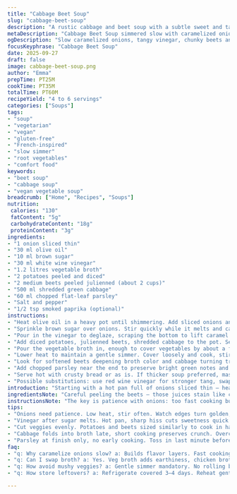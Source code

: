 ```yaml
---
title: "Cabbage Beet Soup"
slug: "cabbage-beet-soup"
description: "A rustic cabbage and beet soup with a subtle sweet and tangy edge. Onion caramelized with brown sugar and deglazed with white wine vinegar builds a sharp base. Root vegetables simmered in chicken broth until tender. Cabbage slices wilted just right, retaining slight crunch. Fresh flat-leaf parsley added at the end for brightness. Hearty, colorful, slightly earthy flavors balanced by vinegar’s punch. Gluten, dairy, nuts, and eggs free. Simple, seasonal ingredients transformed by controlled caramelization and acid layering. Adjust timing by eye—soft but not mushy vegetables. My twist: swapped chicken broth to vegetable broth for deeper umami and added a pinch of smoked paprika for warmth. Versatile and forgiving soup, great for cooling days or a starter."
metaDescription: "Cabbage Beet Soup simmered slow with caramelized onions, tangy vinegar, earthy beets and fresh parsley. Versatile, smoky notes, veggie broth depth, rustic French-inspired flavors."
ogDescription: "Slow caramelized onions, tangy vinegar, chunky beets and cabbage in a hearty veggie broth. Rustic, smoky punch with fresh parsley brightness. Cozy, warming bowl."
focusKeyphrase: "Cabbage Beet Soup"
date: 2025-09-27
draft: false
image: cabbage-beet-soup.png
author: "Emma"
prepTime: PT25M
cookTime: PT35M
totalTime: PT60M
recipeYield: "4 to 6 servings"
categories: ["Soups"]
tags:
- "soup"
- "vegetarian"
- "vegan"
- "gluten-free"
- "French-inspired"
- "slow simmer"
- "root vegetables"
- "comfort food"
keywords:
- "beet soup"
- "cabbage soup"
- "vegan vegetable soup"
breadcrumb: ["Home", "Recipes", "Soups"]
nutrition: 
 calories: "130"
 fatContent: "5g"
 carbohydrateContent: "18g"
 proteinContent: "3g"
ingredients:
- "1 onion sliced thin"
- "30 ml olive oil"
- "10 ml brown sugar"
- "30 ml white wine vinegar"
- "1.2 litres vegetable broth"
- "2 potatoes peeled and diced"
- "2 medium beets peeled julienned (about 2 cups)"
- "500 ml shredded green cabbage"
- "60 ml chopped flat-leaf parsley"
- "Salt and pepper"
- "1/2 tsp smoked paprika (optional)"
instructions:
- "Heat olive oil in a heavy pot until shimmering. Add sliced onions and stir until they start to soften and color, about 7 minutes. Look for golden edges, not burnt spots."
- "Sprinkle brown sugar over onions. Stir quickly while it melts and caramelizes; a sticky amber layer will coat the pan. Smell the sweet notes rising."
- "Pour in the vinegar to deglaze, scraping the bottom to lift caramel bits. The sizzling hiss and sharp tang cut through the sweetness — essential contrast."
- "Add diced potatoes, julienned beets, shredded cabbage to the pot. Season with salt, pepper, and smoked paprika if using. Stir all for even coating and blending flavors."
- "Pour the vegetable broth in, enough to cover vegetables by about a finger. Don’t drown the color and texture. Bring just to a boil — bubbling and rising steam."
- "Lower heat to maintain a gentle simmer. Cover loosely and cook, stirring occasionally, for roughly 30 minutes. Check vegetables, they should be tender enough to pierce but keep some bite."
- "Look for softened beets deepening broth color and cabbage turning translucent but not mushy. Taste broth for seasoning adjustment; acid-sugar balance may need tweak."
- "Add chopped parsley near the end to preserve bright green notes and fresh aroma. Stir through, turn off heat, let sit covered a couple minutes for flavor marriage."
- "Serve hot with crusty bread or as is. If thicker soup preferred, mash some potatoes against the side of the pot for natural body."
- "Possible substitutions: use red wine vinegar for stronger tang, swap parsley with dill or cilantro for different herbaceous lift, vegetable broth hosts better earthiness than chicken stock, can omit paprika if no heat desired."
introduction: "Starting with a hot pan full of onions sliced thin — hear the soft sizzle when they hit the oil. That smell, a bit sweet, a bit savory, signals the base of everything to come. Brown sugar over the onions? Yes, it’s old-school but necessary, a caramel crust building flavor no bland broth can match. Deglazed aggressively with white wine vinegar, the sharp bite wakes up the pot. Potatoes and earthy beets sliced just so, folding into the simmerhead of green cabbage layers. Timing? Don’t rush it, but don’t lose the snap. That cabbage translucency, that beet color seeping into the broth — the visual part of knowing you’re close. Parsley dropped at the end for a punch of green freshness, because no one wants a dull soup. Tried swapping chicken broth to vegetable years ago, gave the whole bowl a rustic depth I keep coming back to. Smoked paprika? Little secret I toss in when the nights start to turn colder."
ingredientsNote: "Careful peeling the beets — those juices stain like crazy. Use gloves or rub with lemon after if your fingers turn red. Brown sugar is better than white here, brings a molasses hint. Olive oil should be good quality, extra virgin blocking the bitterness. For broth, chicken works fine but vegetable broth adds more earthiness that pairs well with beets. Vinegar choice is personal, white wine vinegar cuts sharp but gentle; apple cider vinegar or sherry vinegar would shift the profile if you want different. The cabbage should be fresh and firm, not floppy olds leaves. Parsley just before serving keeps it lively, drops in last minute only — herbs lose punch if cooked long. If you want a vegan spin, the broth and no honey variant fits perfectly without losing soul."
instructionsNote: "The key is patience with onions: too fast cooking burns, too slow dries. Caramelizing is a dance, look for gold, smell it—don’t stop until you see a sticky glaze coating the pan. Deglaze promptly with vinegar; don’t let sugar scorch or you’ll get bitterness. When adding potatoes and beets, keep sizes consistent for even cooking. Simmer rather than boil hard — gentle bubbles preserve shape and prevent a mushy mess. Stir every 8-10 minutes to avoid sticking. Cabbage last — it wants short cooking to keep body, usually 15 minutes max dependable. Taste mid-way to balance salt and acidity. Parsley endgame is easy; throw it in, cover, the residual heat wakes it up without cooking away the fresh taste. If thicker texture wanted, mash a bit of potato in the pot after removing heat—the starch thickens naturally and adds creaminess without cream. Experimentation is welcome; I throw in smoked paprika or cumin when feeling bold. Keep an eye on color and aroma — better indicators than clock minutes alone."
tips:
- "Onions need patience. Low heat, stir often. Watch edges turn golden, no burnt spots. Sticky sugar glaze is key. Don’t rush caramelizing or flavors dull and bitterness grows."
- "Vinegar after sugar melts. Hot pan, sharp hiss cuts sweetness quick. Deglaze by scraping pan bottom real good to lift fond. Use white wine vinegar for bright acid; apple cider or sherry shift flavor drastically."
- "Cut veggies evenly. Potatoes and beets sized similarly to cook in harmony. Simmer gentle bubbles, not roiling boil, or mushy mess happens. Stir every 8-10 minutes for texture control."
- "Cabbage folds into broth late, short cooking preserves crunch. Overcooked cabbage wilt turns floppy, loses color. Look for translucent leaves with snap still intact – timing by eye, no timer rule."
- "Parsley at finish only, no early cooking. Toss in last minute before turning off heat. Keeps color vibrant, fresh aroma wakes up dish. Optional smoked paprika gives warmth, skip if heat unwanted but adds depth."
faq:
- "q: Why caramelize onions slow? a: Builds flavor layers. Fast cooking burns sugar, bitter notes. Slow draws out sweetness, sticky coating forms. Timing varies, smell and texture clues better."
- "q: Can I swap broth? a: Yes. Veg broth adds earthiness, chicken broth lighter. Use what’s on hand. Broth depth shifts final taste. Vegetable stock richer with beets, better base generally."
- "q: How avoid mushy veggies? a: Gentle simmer mandatory. No rolling boil. Stir every so often. Check doneness with fork, keep bite. Uniform dice helps all cook same pace. Patience matters here."
- "q: How store leftovers? a: Refrigerate covered 3–4 days. Reheat gently, add splash broth if thickened too much. Freeze possible but texture shifts in cabbage a bit. Eat sooner for best."

---
```

